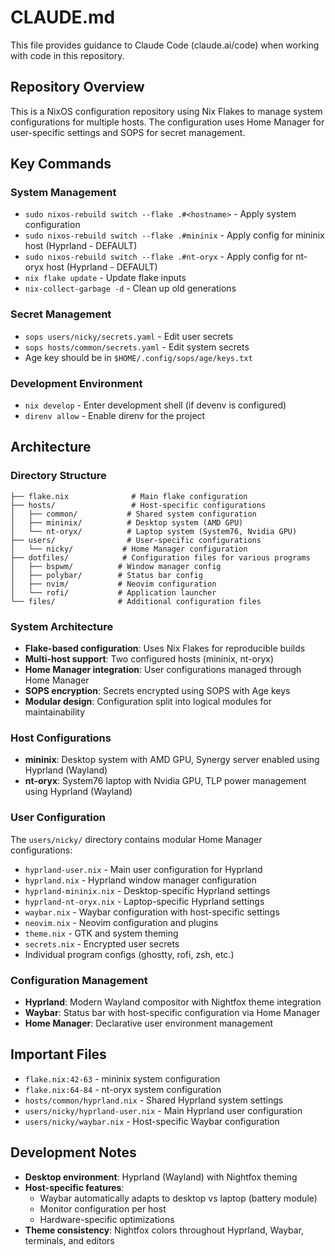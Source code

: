 # CLAUDE.md

This file provides guidance to Claude Code (claude.ai/code) when working with code in this repository.

## Repository Overview

This is a NixOS configuration repository using Nix Flakes to manage system configurations for multiple hosts. The configuration uses Home Manager for user-specific settings and SOPS for secret management.

## Key Commands

### System Management
- `sudo nixos-rebuild switch --flake .#<hostname>` - Apply system configuration
- `sudo nixos-rebuild switch --flake .#mininix` - Apply config for mininix host (Hyprland - DEFAULT)
- `sudo nixos-rebuild switch --flake .#nt-oryx` - Apply config for nt-oryx host (Hyprland - DEFAULT)
- `nix flake update` - Update flake inputs
- `nix-collect-garbage -d` - Clean up old generations

### Secret Management
- `sops users/nicky/secrets.yaml` - Edit user secrets
- `sops hosts/common/secrets.yaml` - Edit system secrets
- Age key should be in `$HOME/.config/sops/age/keys.txt`

### Development Environment
- `nix develop` - Enter development shell (if devenv is configured)
- `direnv allow` - Enable direnv for the project

## Architecture

### Directory Structure
```
├── flake.nix              # Main flake configuration
├── hosts/                 # Host-specific configurations
│   ├── common/           # Shared system configuration
│   ├── mininix/          # Desktop system (AMD GPU)
│   └── nt-oryx/          # Laptop system (System76, Nvidia GPU)
├── users/                # User-specific configurations
│   └── nicky/           # Home Manager configuration
├── dotfiles/            # Configuration files for various programs
│   ├── bspwm/          # Window manager config
│   ├── polybar/        # Status bar config
│   ├── nvim/           # Neovim configuration
│   └── rofi/           # Application launcher
└── files/              # Additional configuration files
```

### System Architecture
- **Flake-based configuration**: Uses Nix Flakes for reproducible builds
- **Multi-host support**: Two configured hosts (mininix, nt-oryx)
- **Home Manager integration**: User configurations managed through Home Manager
- **SOPS encryption**: Secrets encrypted using SOPS with Age keys
- **Modular design**: Configuration split into logical modules for maintainability

### Host Configurations
- **mininix**: Desktop system with AMD GPU, Synergy server enabled using Hyprland (Wayland)
- **nt-oryx**: System76 laptop with Nvidia GPU, TLP power management using Hyprland (Wayland)

### User Configuration
The `users/nicky/` directory contains modular Home Manager configurations:
- `hyprland-user.nix` - Main user configuration for Hyprland
- `hyprland.nix` - Hyprland window manager configuration
- `hyprland-mininix.nix` - Desktop-specific Hyprland settings
- `hyprland-nt-oryx.nix` - Laptop-specific Hyprland settings
- `waybar.nix` - Waybar configuration with host-specific settings
- `neovim.nix` - Neovim configuration and plugins
- `theme.nix` - GTK and system theming
- `secrets.nix` - Encrypted user secrets
- Individual program configs (ghostty, rofi, zsh, etc.)

### Configuration Management
- **Hyprland**: Modern Wayland compositor with Nightfox theme integration
- **Waybar**: Status bar with host-specific configuration via Home Manager
- **Home Manager**: Declarative user environment management

## Important Files
- `flake.nix:42-63` - mininix system configuration
- `flake.nix:64-84` - nt-oryx system configuration
- `hosts/common/hyprland.nix` - Shared Hyprland system settings
- `users/nicky/hyprland-user.nix` - Main Hyprland user configuration
- `users/nicky/waybar.nix` - Host-specific Waybar configuration

## Development Notes
- **Desktop environment**: Hyprland (Wayland) with Nightfox theming
- **Host-specific features**: 
  - Waybar automatically adapts to desktop vs laptop (battery module)
  - Monitor configuration per host
  - Hardware-specific optimizations
- **Theme consistency**: Nightfox colors throughout Hyprland, Waybar, terminals, and editors